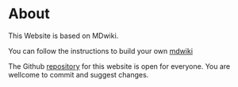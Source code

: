 # About

This Website is based on MDwiki.

You can follow the instructions to build your own [mdwiki](https://dynalon.github.io/mdwiki/#!index.md)

The Github [repository](https://github.com/fire1ce/wiki) for this website is open for everyone. You are wellcome to commit and suggest changes.
